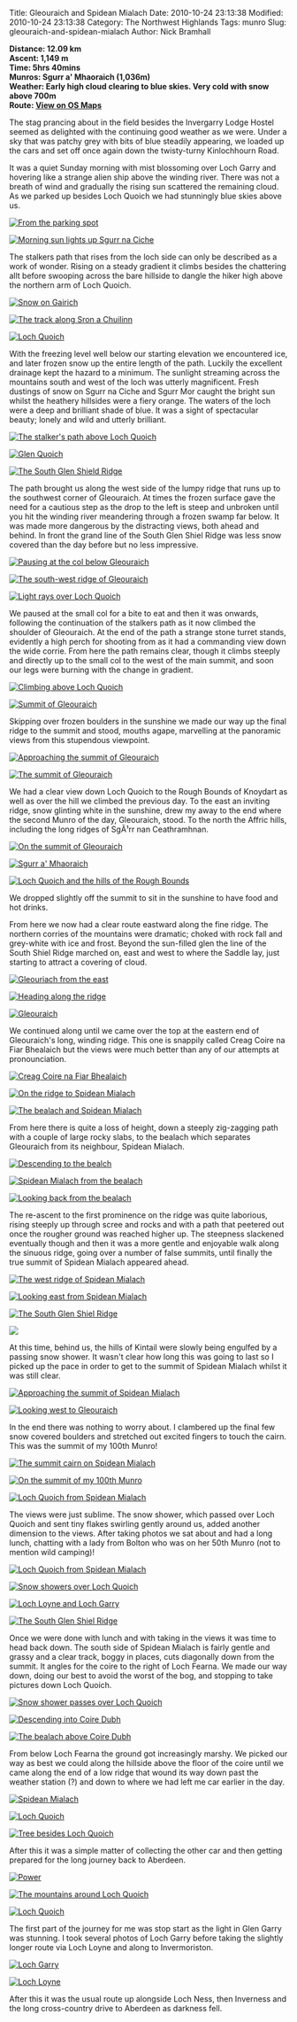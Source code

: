 Title: Gleouraich and Spidean Mialach
Date: 2010-10-24 23:13:38
Modified: 2010-10-24 23:13:38
Category: The Northwest Highlands
Tags: munro
Slug: gleouraich-and-spidean-mialach
Author: Nick Bramhall

**Distance: 12.09 km  
Ascent: 1,149 m  
Time: 5hrs 40mins  
Munros: Sgurr a' Mhaoraich (1,036m)  
Weather: Early high cloud clearing to blue skies. Very cold with snow above 700m  
Route: [View on OS Maps](https://www.invertedworld.co.uk/hillwalking/hillwalk/337)**



The stag prancing about in the field besides the Invergarry Lodge Hostel seemed as delighted with the continuing good weather as we were. Under a sky that was patchy grey with bits of blue steadily appearing, we loaded up the cars and set off once again down the twisty-turny Kinlochhourn Road. 

<!--more-->

It was a quiet Sunday morning with mist blossoming over Loch Garry and hovering like a strange alien ship above the winding river. There was not a breath of wind and gradually the rising sun scattered the remaining cloud. As we parked up besides Loch Quoich we had stunningly blue skies above us.



[![From the parking spot](https://live.staticflickr.com/1169/5132269259_212c0b9892_b.jpg "From the parking spot")](https://www.flickr.com/photos/black_friction/5132269259/)



[![Morning sun lights up Sgurr na Ciche](https://live.staticflickr.com/4062/5132875460_279898b043_b.jpg "Morning sun lights up Sgurr na Ciche")](https://www.flickr.com/photos/black_friction/5132875460/)



The stalkers path that rises from the loch side can only be described as a work of wonder. Rising on a steady gradient it climbs besides the chattering allt before swooping across the bare hillside to dangle the hiker high above the northern arm of Loch Quoich. 



[![Snow on Gairich](https://live.staticflickr.com/1087/5132281163_0dc54edf84_b.jpg "Snow on Gairich")](https://www.flickr.com/photos/black_friction/5132281163/)



[![The track along Sron a Chuilinn](https://live.staticflickr.com/1169/5132943772_c16087a4d2_b.jpg "The track along Sron a Chuilinn")](https://www.flickr.com/photos/black_friction/5132943772/)



[![Loch Quoich](https://live.staticflickr.com/4050/5132965062_bbf5661c8d_b.jpg "Loch Quoich")](https://www.flickr.com/photos/black_friction/5132965062/)



With the freezing level well below our starting elevation we encountered ice, and later frozen snow up the entire length of the path. Luckily the excellent drainage kept the hazard to a minimum. The sunlight streaming across the mountains south and west of the loch was utterly magnificent. Fresh dustings of snow on Sgurr na Ciche and Sgurr Mor caught the bright sun whilst the heathery hillsides were a fiery orange. The waters of the loch were a deep and brilliant shade of blue. It was a sight of spectacular beauty; lonely and wild and utterly brilliant.



[![The stalker's path above Loch Quoich](https://live.staticflickr.com/1229/5112051071_6160716ce1_b.jpg "The stalker's path above Loch Quoich")](https://www.flickr.com/photos/black_friction/5112051071/)



[![Glen Quoich](https://live.staticflickr.com/1164/5132356067_ee752d409b_b.jpg "Glen Quoich")](https://www.flickr.com/photos/black_friction/5132356067/)



[![The South Glen Shield Ridge](https://live.staticflickr.com/4106/5132994296_2ff81c4ab2_b.jpg "The South Glen Shield Ridge")](https://www.flickr.com/photos/black_friction/5132994296/)



The path brought us along the west side of the lumpy ridge that runs up to the southwest corner of Gleouraich. At times the frozen surface gave the need for a cautious step as the drop to the left is steep and unbroken until you hit the winding river meandering through a frozen swamp far below. It was made more dangerous by the distracting views, both ahead and behind. In front the grand line of the South Glen Shiel Ridge was less snow covered than the day before but no less impressive.



[![Pausing at the col below Gleouraich](https://live.staticflickr.com/1192/5133071434_6fd984a872_b.jpg "Pausing at the col below Gleouraich")](https://www.flickr.com/photos/black_friction/5133071434/)



[![The south-west ridge of Gleouraich](https://live.staticflickr.com/4050/5133076666_ba175e8321_b.jpg "The south-west ridge of Gleouraich")](https://www.flickr.com/photos/black_friction/5133076666/)



[![Light rays over Loch Quoich](https://live.staticflickr.com/1124/5133081386_2245568d07_b.jpg "Light rays over Loch Quoich")](https://www.flickr.com/photos/black_friction/5133081386/)



We paused at the small col for a bite to eat and then it was onwards, following the continuation of the stalkers path as it now climbed the shoulder of Gleouraich. At the end of the path a strange stone turret stands, evidently a high perch for shooting from as it had a commanding view down the wide corrie. From here the path remains clear, though it climbs steeply and directly up to the small col to the west of the main summit, and soon our legs were burning with the change in gradient.



[![Climbing above Loch Quoich](https://live.staticflickr.com/1350/5133102466_d409aaf065_b.jpg "Climbing above Loch Quoich")](https://www.flickr.com/photos/black_friction/5133102466/)



[![Summit of Gleouraich](https://live.staticflickr.com/1429/5132507023_59d2a6ce7a_b.jpg "Summit of Gleouraich")](https://www.flickr.com/photos/black_friction/5132507023/)

 

Skipping over frozen boulders in the sunshine we made our way up the final ridge to the summit and stood, mouths agape, marvelling at the panoramic views from this stupendous viewpoint. 



[![Approaching the summit of Gleouraich](https://live.staticflickr.com/4031/5132528221_16a100417c_b.jpg "Approaching the summit of Gleouraich")](https://www.flickr.com/photos/black_friction/5132528221/)





[![The summit of Gleouraich](https://live.staticflickr.com/4083/5132545223_c090b35e4a_b.jpg "The summit of Gleouraich")](https://www.flickr.com/photos/black_friction/5132545223/)



We had a clear view down Loch Quoich to the Rough Bounds of Knoydart as well as over the hill we climbed the previous day. To the east an inviting ridge, snow glinting white in the sunshine, drew my away to the end where the second Munro of the day, Gleouraich, stood. To the north the Affric hills, including the long ridges of SgÃ¹rr nan Ceathramhnan.



[![On the summit of Gleouraich](https://live.staticflickr.com/1093/5132694485_76e96a0430_b.jpg "On the summit of Gleouraich")](https://www.flickr.com/photos/black_friction/5132694485/)



[![Sgurr a' Mhaoraich](https://live.staticflickr.com/1164/5132715693_e7207c1a7d_b.jpg "Sgurr a' Mhaoraich")](https://www.flickr.com/photos/black_friction/5132715693/)



[![Loch Quoich and the hills of the Rough Bounds](https://live.staticflickr.com/1378/5133311552_aebf5b67b6_b.jpg "Loch Quoich and the hills of the Rough Bounds")](https://www.flickr.com/photos/black_friction/5133311552/)

 

We dropped slightly off the summit to sit in the sunshine to have food and hot drinks.

 

From here we now had a clear route eastward along the fine ridge. The northern corries of the mountains were dramatic; choked with rock fall and grey-white with ice and frost. Beyond the sun-filled glen the line of the South Shiel Ridge marched on, east and west to where the Saddle lay, just starting to attract a covering of cloud.



[![Gleouriach from the east](https://live.staticflickr.com/4017/5133347410_a44d71d416_b.jpg "Gleouriach from the east")](https://www.flickr.com/photos/black_friction/5133347410/)



[![Heading along the ridge](https://live.staticflickr.com/1342/5133369774_e9811b5639_b.jpg "Heading along the ridge")](https://www.flickr.com/photos/black_friction/5133369774/)



[![Gleouraich](https://live.staticflickr.com/1421/5133393430_b0f0d1293a_b.jpg "Gleouraich")](https://www.flickr.com/photos/black_friction/5133393430/)



We continued along until we came over the top at the eastern end of Gleouraich's long, winding ridge. This one is snappily called Creag Coire na Fiar Bhealaich but the views were much better than any of our attempts at pronounciation.



[![Creag Coire na Fiar Bhealaich](https://live.staticflickr.com/4090/5132739669_e5ece0e556_b.jpg "Creag Coire na Fiar Bhealaich")](https://www.flickr.com/photos/black_friction/5132739669/)



[![On the ridge to Spidean Mialach](https://live.staticflickr.com/4064/5133410304_99bb2fa14e_b.jpg "On the ridge to Spidean Mialach")](https://www.flickr.com/photos/black_friction/5133410304/)



[![The bealach and Spidean Mialach](https://live.staticflickr.com/1049/5133430540_140fb6835a_b.jpg "The bealach and Spidean Mialach")](https://www.flickr.com/photos/black_friction/5133430540/)



From here there is quite a loss of height, down a steeply zig-zagging path with a couple of large rocky slabs, to the bealach which separates Gleouraich from its neighbour, Spidean Mialach.



[![Descending to the bealch](https://live.staticflickr.com/4004/5132834549_62c9b9bf96_b.jpg "Descending to the bealch")](https://www.flickr.com/photos/black_friction/5132834549/)



[![Spidean Mialach from the bealach](https://live.staticflickr.com/4036/5133447912_eedce4851e_b.jpg "Spidean Mialach from the bealach")](https://www.flickr.com/photos/black_friction/5133447912/)



[![Looking back from the bealach](https://live.staticflickr.com/1264/5133456950_08a17fd7a0_b.jpg "Looking back from the bealach")](https://www.flickr.com/photos/black_friction/5133456950/)



The re-ascent to the first prominence on the ridge was quite laborious, rising steeply up through scree and rocks and with a path that peetered out once the rougher ground was reached higher up. The steepness slackened eventually though and then it was a more gentle and enjoyable walk along the sinuous ridge, going over a number of false summits, until finally the true summit of Spidean Mialach appeared ahead. 



[![The west ridge of Spidean Mialach](https://live.staticflickr.com/4149/5132894073_9d33e49f19_b.jpg "The west ridge of Spidean Mialach")](https://www.flickr.com/photos/black_friction/5132894073/)



[![Looking east from Spidean Mialach](https://live.staticflickr.com/1370/5133500982_08a22effe0_b.jpg "Looking east from Spidean Mialach")](https://www.flickr.com/photos/black_friction/5133500982/)



[![The South Glen Shiel Ridge](https://live.staticflickr.com/1438/5133505700_41b15906ba_b.jpg "The South Glen Shiel Ridge")](https://www.flickr.com/photos/black_friction/5133505700/)



[![](http://farm5.static.flickr.com/4029/5132888115_1060145500_b.jpg)](http://www.flickr.com/photos/53725815@N00/5132888115)



At this time, behind us, the hills of Kintail were slowly being engulfed by a passing snow shower. It wasn't clear how long this was going to last so I picked up the pace in order to get to the summit of Spidean Mialach whilst it was still clear.



[![Approaching the summit of Spidean Mialach](https://live.staticflickr.com/1421/5133558822_984520375f_b.jpg "Approaching the summit of Spidean Mialach")](https://www.flickr.com/photos/black_friction/5133558822/)



[![Looking west to Gleouraich](https://live.staticflickr.com/1060/5133599610_3c524afc29_b.jpg "Looking west to Gleouraich")](https://www.flickr.com/photos/black_friction/5133599610/)



In the end there was nothing to worry about. I clambered up the final few snow covered boulders and stretched out excited fingers to touch the cairn. This was the summit of my 100th Munro!



[![The summit cairn on Spidean Mialach](https://live.staticflickr.com/1112/5132990215_df15f4f88b_b.jpg "The summit cairn on Spidean Mialach")](https://www.flickr.com/photos/black_friction/5132990215/)



[![On the summit of my 100th Munro](https://live.staticflickr.com/4107/5133613768_8b28af08bd_b.jpg "On the summit of my 100th Munro")](https://www.flickr.com/photos/black_friction/5133613768/)



[![Loch Quoich from Spidean Mialach](https://live.staticflickr.com/1116/5132977883_e92f74ddbf_b.jpg "Loch Quoich from Spidean Mialach")](https://www.flickr.com/photos/black_friction/5132977883/)



The views were just sublime. The snow shower, which passed over Loch Quoich and sent tiny flakes swirling gently around us, added another dimension to the views. After taking photos we sat about and had a long lunch, chatting with a lady from Bolton who was on her 50th Munro (not to mention wild camping)!



[![Loch Quoich from Spidean Mialach](https://live.staticflickr.com/1334/5133263261_954fce0151_b.jpg "Loch Quoich from Spidean Mialach")](https://www.flickr.com/photos/black_friction/5133263261/)



[![Snow showers over Loch Quoich](https://live.staticflickr.com/4086/5133268693_604fd92b13_b.jpg "Snow showers over Loch Quoich")](https://www.flickr.com/photos/black_friction/5133268693/)



[![Loch Loyne and Loch Garry](https://live.staticflickr.com/4024/5133919166_44d3a378de_b.jpg "Loch Loyne and Loch Garry")](https://www.flickr.com/photos/black_friction/5133919166/)



[![The South Glen Shiel Ridge](https://live.staticflickr.com/1096/5133925828_1fdb1efd87_b.jpg "The South Glen Shiel Ridge")](https://www.flickr.com/photos/black_friction/5133925828/)



Once we were done with lunch and with taking in the views it was time to head back down. The south side of Spidean Mialach is fairly gentle and grassy and a clear track, boggy in places, cuts diagonally down from the summit. It angles for the coire to the right of Loch Fearna. We made our way down, doing our best to avoid the worst of the bog, and stopping to take pictures down Loch Quoich.



[![Snow shower passes over Loch Quoich](https://live.staticflickr.com/4040/5133939292_3fe9ecc8eb_b.jpg "Snow shower passes over Loch Quoich")](https://www.flickr.com/photos/black_friction/5133939292/)



[![Descending into Coire Dubh](https://live.staticflickr.com/4026/5133382805_3b367e727b_b.jpg "Descending into Coire Dubh")](https://www.flickr.com/photos/black_friction/5133382805/)



[![The bealach above Coire Dubh](https://live.staticflickr.com/4003/5133990244_ced46f3074_b.jpg "The bealach above Coire Dubh")](https://www.flickr.com/photos/black_friction/5133990244/)



From below Loch Fearna the ground got increasingly marshy. We picked our way as best we could along the hillside above the floor of the coire until we came along the end of a low ridge that wound its way down past the weather station (?) and down to where we had left me car earlier in the day.



[![Spidean Mialach](https://live.staticflickr.com/4029/5133425161_85a0f086a3_b.jpg "Spidean Mialach")](https://www.flickr.com/photos/black_friction/5133425161/)



[![Loch Quoich](https://live.staticflickr.com/4144/5134037210_8b6d0194bc_b.jpg "Loch Quoich")](https://www.flickr.com/photos/black_friction/5134037210/)



[![Tree besides Loch Quoich](https://live.staticflickr.com/1431/5133461261_ffdef967d9_b.jpg "Tree besides Loch Quoich")](https://www.flickr.com/photos/black_friction/5133461261/)



After this it was a simple matter of collecting the other car and then getting prepared for the long journey back to Aberdeen.



[![Power](https://live.staticflickr.com/1052/5134077676_8d9145334b_b.jpg "Power")](https://www.flickr.com/photos/black_friction/5134077676/)



[![The mountains around Loch Quoich](https://live.staticflickr.com/4091/5133469393_a2e7f0a1c5_b.jpg "The mountains around Loch Quoich")](https://www.flickr.com/photos/black_friction/5133469393/)



[![Loch Quoich](https://live.staticflickr.com/1343/5134082338_71072958a9_b.jpg "Loch Quoich")](https://www.flickr.com/photos/black_friction/5134082338/)



The first part of the journey for me was stop start as the light in Glen Garry was stunning. I took several photos of Loch Garry before taking the slightly longer route via Loch Loyne and along to Invermoriston.



[![Loch Garry](https://live.staticflickr.com/1073/5134103390_303b4ddbc5_b.jpg "Loch Garry")](https://www.flickr.com/photos/black_friction/5134103390/)



[![Loch Loyne](https://live.staticflickr.com/1257/5134115990_062f7d9b26_b.jpg "Loch Loyne")](https://www.flickr.com/photos/black_friction/5134115990/)



After this it was the usual route up alongside Loch Ness, then Inverness and the long cross-country drive to Aberdeen as darkness fell.



